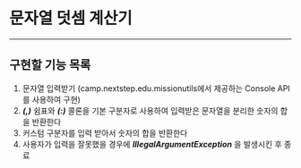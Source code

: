 # 문자열 덧셈 계산기

---
## 구현할 기능 목록
1. 문자열 입력받기 (camp.nextstep.edu.missionutils에서 제공하는 Console API를 사용하여 구현)
2. ***(,)*** 쉼표와 ***(:)*** 콜론을 기본 구분자로 사용하여 입력받은 문자열을 분리한 숫자의 합을 반환한다
3. 커스텀 구분자를 입력 받아서 숫자의 합을 반환한다
4. 사용자가 입력을 잘못했을 경우에 ***IllegalArgumentException*** 을 발생시킨 후 종료